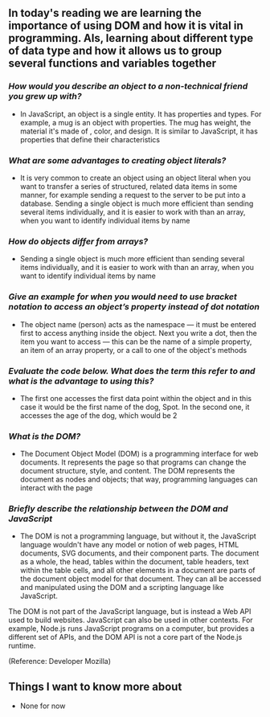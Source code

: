 ## In today's reading we are learning the importance of using DOM and how it is vital in programming. Als, learning about different type of data type and how it allows us to group several functions and variables together ##


### *How would you describe an object to a non-technical friend you grew up with?* ###

- In JavaScript, an object is a single entity. It has properties and types. For example, a mug is an object with properties. The mug has weight, the material it's made of , color, and design. It is similar to JavaScript, it has properties that define their characteristics

### *What are some advantages to creating object literals?* ###

- It is very common to create an object using an object literal when you want to transfer a series of structured, related data items in some manner, for example sending a request to the server to be put into a database. Sending a single object is much more efficient than sending several items individually, and it is easier to work with than an array, when you want to identify individual items by name

### *How do objects differ from arrays?* ###

- Sending a single object is much more efficient than sending several items individually, and it is easier to work with than an array, when you want to identify individual items by name


### *Give an example for when you would need to use bracket notation to access an object’s property instead of dot notation* ###

- The object name (person) acts as the namespace — it must be entered first to access anything inside the object. Next you write a dot, then the item you want to access — this can be the name of a simple property, an item of an array property, or a call to one of the object's methods

### *Evaluate the code below. What does the term this refer to and what is the advantage to using this?* ###

- The first one accesses the first data point within the object and in this case it would be the first name of the dog, Spot. In the second one, it accesses the age of the dog, which would be 2

### *What is the DOM?* ###

- The Document Object Model (DOM) is a programming interface for web documents. It represents the page so that programs can change the document structure, style, and content. The DOM represents the document as nodes and objects; that way, programming languages can interact with the page

### *Briefly describe the relationship between the DOM and JavaScript* ###

- The DOM is not a programming language, but without it, the JavaScript language wouldn't have any model or notion of web pages, HTML documents, SVG documents, and their component parts. The document as a whole, the head, tables within the document, table headers, text within the table cells, and all other elements in a document are parts of the document object model for that document. They can all be accessed and manipulated using the DOM and a scripting language like JavaScript.

The DOM is not part of the JavaScript language, but is instead a Web API used to build websites. JavaScript can also be used in other contexts. For example, Node.js runs JavaScript programs on a computer, but provides a different set of APIs, and the DOM API is not a core part of the Node.js runtime.


(Reference: Developer Mozilla)
## Things I want to know more about 

- None for now
